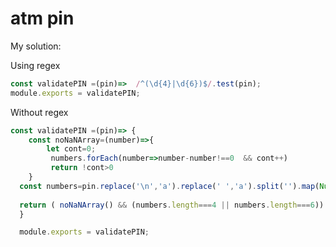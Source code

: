 # atm pin
My solution:

Using regex
```javascript
const validatePIN =(pin)=>  /^(\d{4}|\d{6})$/.test(pin);
module.exports = validatePIN;
```


Without regex
```javascript
const validatePIN =(pin)=> {
    const noNaNArray=(number)=>{
        let cont=0;
         numbers.forEach(number=>number-number!==0  && cont++)
         return !cont>0  
    }
  const numbers=pin.replace('\n','a').replace(' ','a').split('').map(Number)
    
  return ( noNaNArray() && (numbers.length===4 || numbers.length===6))
  }

  module.exports = validatePIN;
  ```